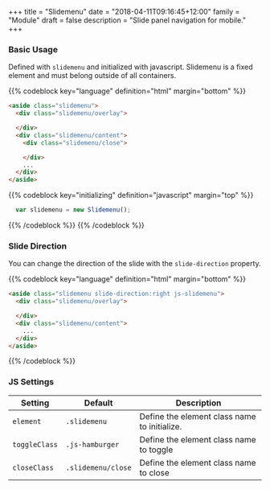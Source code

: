 +++
title = "Slidemenu"
date = "2018-04-11T09:16:45+12:00"
family = "Module"
draft = false
description = "Slide panel navigation for mobile."
+++

### Basic Usage

Defined with `slidemenu` and initialized with javascript. Slidemenu is a fixed element and must belong outside of all containers.

{{% codeblock key="language" definition="html" margin="bottom" %}}
  ```html
  <aside class="slidemenu">
    <div class="slidemenu/overlay">

    </div>
    <div class="slidemenu/content">
      <div class="slidemenu/close">

      </div>
      ...
    </div>
  </aside>
  ```
  {{% codeblock key="initializing" definition="javascript" margin="top" %}}
  ```javascript
    var slidemenu = new Slidemenu();
  ```
  {{% /codeblock %}}
{{% /codeblock %}}

### Slide Direction

You can change the direction of the slide with the `slide-direction` property.

{{% codeblock key="language" definition="html" margin="bottom" %}}
  ```html
  <aside class="slidemenu slide-direction:right js-slidemenu">
    <div class="slidemenu/overlay">

    </div>
    <div class="slidemenu/content">
      ...
    </div>
  </aside>
  ```
{{% /codeblock %}}

### JS Settings

<table class="table width:100% table:pile table@sm:unpile">
  <thead>
    <tr>
      <th>
        <strong>Setting</strong>
      </th>
      <th>
        <strong>Default</strong>
      </th>
      <th>
        <strong>Description</strong>
      </th>
    </tr>
  </thead>
  <tbody>
    <tr>
      <td data-label="Setting">
        <code>element</code>
      </td>
      <td data-label="Default">
        <code>.slidemenu</code>
      </td>
      <td data-label="Description">
        Define the element class name to initialize.
      </td>
    </tr>
    <tr>
      <td data-label="Setting">
        <code>toggleClass</code>
      </td>
      <td data-label="Default">
        <code>.js-hamburger</code>
      </td>
      <td data-label="Description">
        Define the element class name to toggle
      </td>
    </tr>
    <tr>
      <td data-label="Setting">
        <code>closeClass</code>
      </td>
      <td data-label="Default">
        <code>.slidemenu/close</code>
      </td>
      <td data-label="Description">
        Define the element class name to close
      </td>
    </tr>
  </tbody>
</table>
